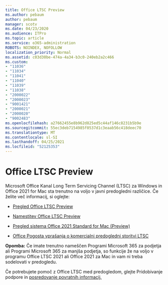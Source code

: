 ```yaml
---
title: Office LTSC Preview
ms.author: pebaum
author: pebaum
manager: scotv
ms.date: 04/23/2020
ms.audience: ITPro
ms.topic: article
ms.service: o365-administration
ROBOTS: NOINDEX, NOFOLLOW
localization_priority: Normal
ms.assetid: c03d30be-474a-4a34-b3c0-240eb2a2c466
ms.custom:
- "11036"
- "11034"
- "11041"
- "11040"
- "11039"
- "11038"
- "2000022"
- "2000023"
- "9001421"
- "2000021"
- "2000020"
- "9002483"
ms.openlocfilehash: a27662455e8b962d825ed5c44af146c8231b5b9e
ms.sourcegitcommit: 55ec3deb7154985f0537d1c3eaab56c418deec70
ms.translationtype: MT
ms.contentlocale: sl-SI
ms.lasthandoff: 04/25/2021
ms.locfileid: "52125353"
---
```

# <a name="office-ltsc-preview"></a>Office LTSC Preview

Microsoft Office Kanal Long Term Servicing Channel (LTSC) za Windows in Office 2021 for Mac sta trenutno na voljo v javni predogledni različice. Če želite več informacij, si oglejte:

- [Pregled Office LTSC Preview](https://docs.microsoft.com/deployoffice/office2021/overview-ltsc-preview)

- [Namestitev Office LTSC Preview](https://docs.microsoft.com/deployoffice/office2021/install-ltsc-preview)

- [Pregled sistema Office 2021 Standard for Mac (Preview)](https://docs.microsoft.com/deployoffice/office2021/overview-mac-preview)

- [Office Pogosta vprašanja o komercialni predogledni storitvi LTSC](https://answers.microsoft.com/msoffice/forum/all/office-ltsc-commercial-preview-faq/0fcf5976-f87f-4be1-81af-9f6d6141bc3a)  

**Opomba:** Če imate trenutno nameščen Programi Microsoft 365 za podjetja ali Programi Microsoft 365 za manjša podjetja, so funkcije že na voljo v programu Office LTSC 2021 ali Office 2021 za Mac in vam ni treba sodelovati v predogledu.

Če potrebujete pomoč z Office LTSC med predogledom, glejte Pridobivanje podpore in [posredovanje povratnih informacij.](https://docs.microsoft.com/deployoffice/office2021/install-ltsc-preview#getting-support-and-providing-feedback)
